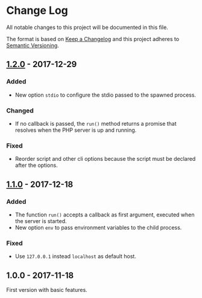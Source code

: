 # Change Log

All notable changes to this project will be documented in this file.

The format is based on [Keep a Changelog](http://keepachangelog.com/) 
and this project adheres to [Semantic Versioning](http://semver.org/).

## [1.2.0] - 2017-12-29

### Added

- New option `stdio` to configure the stdio passed to the spawned process.

### Changed

- If no callback is passed, the `run()` method returns a promise that resolves when the PHP server is up and running.

### Fixed

- Reorder script and other cli options because the script must be declared after the options.

## [1.1.0] - 2017-12-18

### Added

- The function `run()` accepts a callback as first argument, executed when the server is started.
- New option `env` to pass environment variables to the child process.

### Fixed

- Use `127.0.0.1` instead `localhost` as default host.

## 1.0.0 - 2017-11-18

First version with basic features.

[1.2.0]: https://github.com/oscarotero/php-server-manager/compare/v1.1.0...v1.2.0
[1.1.0]: https://github.com/oscarotero/php-server-manager/compare/v1.0.0...v1.1.0
